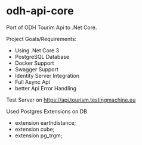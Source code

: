 # odh-api-core

Port of ODH Tourim Api to .Net Core.

Project Goals/Requirements:

* Using .Net Core 3
* PostgreSQL Database
* Docker Support
* Swagger Support
* Identity Server Integration
* Full Async Api
* better Api Error Handling

Test Server on https://api.tourism.testingmachine.eu

Used Postgres Extensions on DB

* extension earthdistance;
* extension cube;
* extension pg_trgm;
